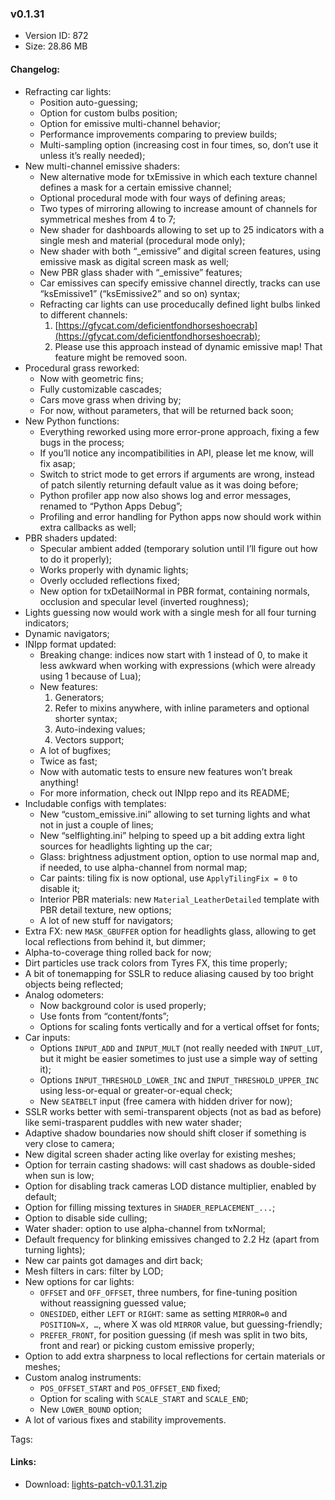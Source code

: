 ### v0.1.31

*   Version ID: 872
*   Size: 28.86 MB

#### Changelog:

*   Refracting car lights:
    *   Position auto-guessing;
    *   Option for custom bulbs position;
    *   Option for emissive multi-channel behavior;
    *   Performance improvements comparing to preview builds;
    *   Multi-sampling option (increasing cost in four times, so, don’t use it unless it’s really needed);
*   New multi-channel emissive shaders:
    *   New alternative mode for txEmissive in which each texture channel defines a mask for a certain emissive channel;
    *   Optional procedural mode with four ways of defining areas;
    *   Two types of mirroring allowing to increase amount of channels for symmetrical meshes from 4 to 7;
    *   New shader for dashboards allowing to set up to 25 indicators with a single mesh and material (procedural mode only);
    *   New shader with both “_emissive” and digital screen features, using emissive mask as digital screen mask as well;
    *   New PBR glass shader with “_emissive” features;
    *   Car emissives can specify emissive channel directly, tracks can use “ksEmissive1” (“ksEmissive2” and so on) syntax;
    *   Refracting car lights can use proceducally defined light bulbs linked to different channels:
        1. [https://gfycat.com/deficientfondhorseshoecrab](https://gfycat.com/deficientfondhorseshoecrab);
        2. Please use this approach instead of dynamic emissive map! That feature might be removed soon.
*   Procedural grass reworked:
    *   Now with geometric fins;
    *   Fully customizable cascades;
    *   Cars move grass when driving by;
    *   For now, without parameters, that will be returned back soon;
*   New Python functions:
    *   Everything reworked using more error-prone approach, fixing a few bugs in the process;
    *   If you’ll notice any incompatibilities in API, please let me know, will fix asap;
    *   Switch to strict mode to get errors if arguments are wrong, instead of patch silently returning default value as it was doing before;
    *   Python profiler app now also shows log and error messages, renamed to “Python Apps Debug”;
    *   Profiling and error handling for Python apps now should work within extra callbacks as well;
*   PBR shaders updated:
    *   Specular ambient added (temporary solution until I’ll figure out how to do it properly);
    *   Works properly with dynamic lights;
    *   Overly occluded reflections fixed;
    *   New option for txDetailNormal in PBR format, containing normals, occlusion and specular level (inverted roughness);
*   Lights guessing now would work with a single mesh for all four turning indicators;
*   Dynamic navigators;
*   INIpp format updated:
    *   Breaking change: indices now start with 1 instead of 0, to make it less awkward when working with expressions (which were already using 1 because of Lua);
    *   New features:
        1. Generators;
        2. Refer to mixins anywhere, with inline parameters and optional shorter syntax;
        3. Auto-indexing values;
        4. Vectors support;
    *   A lot of bugfixes;
    *   Twice as fast;
    *   Now with automatic tests to ensure new features won’t break anything!
    *   For more information, check out INIpp repo and its README;
*   Includable configs with templates:
    *   New “custom_emissive.ini” allowing to set turning lights and what not in just a couple of lines;
    *   New “selflighting.ini” helping to speed up a bit adding extra light sources for headlights lighting up the car;
    *   Glass: brightness adjustment option, option to use normal map and, if needed, to use alpha-channel from normal map;
    *   Car paints: tiling fix is now optional, use `ApplyTilingFix = 0` to disable it;
    *   Interior PBR materials: new `Material_LeatherDetailed` template with PBR detail texture, new options;
    *   A lot of new stuff for navigators;
*   Extra FX: new `MASK_GBUFFER` option for headlights glass, allowing to get local reflections from behind it, but dimmer;
*   Alpha-to-coverage thing rolled back for now;
*   Dirt particles use track colors from Tyres FX, this time properly;
*   A bit of tonemapping for SSLR to reduce aliasing caused by too bright objects being reflected;
*   Analog odometers:
    *   Now background color is used properly;
    *   Use fonts from “content/fonts”;
    *   Options for scaling fonts vertically and for a vertical offset for fonts;
*   Car inputs:
    *   Options `INPUT_ADD` and `INPUT_MULT` (not really needed with `INPUT_LUT`, but it might be easier sometimes to just use a simple way of setting it);
    *   Options `INPUT_THRESHOLD_LOWER_INC` and `INPUT_THRESHOLD_UPPER_INC` using less-or-equal or greater-or-equal check;
    *   New `SEATBELT` input (free camera with hidden driver for now);
*   SSLR works better with semi-transparent objects (not as bad as before) like semi-trasparent puddles with new water shader;
*   Adaptive shadow boundaries now should shift closer if something is very close to camera;
*   New digital screen shader acting like overlay for existing meshes;
*   Option for terrain casting shadows: will cast shadows as double-sided when sun is low;
*   Option for disabling track cameras LOD distance multiplier, enabled by default;
*   Option for filling missing textures in `SHADER_REPLACEMENT_...`;
*   Option to disable side culling;
*   Water shader: option to use alpha-channel from txNormal;
*   Default frequency for blinking emissives changed to 2.2 Hz (apart from turning lights);
*   New car paints got damages and dirt back;
*   Mesh filters in cars: filter by LOD;
*   New options for car lights:
    *   `OFFSET` and `OFF_OFFSET`, three numbers, for fine-tuning position without reassigning guessed value;
    *   `ONESIDED`, either `LEFT` or `RIGHT`: same as setting `MIRROR=0` and `POSITION=X, …`, where X was old `MIRROR` value, but guessing-friendly;
    *   `PREFER_FRONT`, for position guessing (if mesh was split in two bits, front and rear) or picking custom emissive properly;
*   Option to add extra sharpness to local reflections for certain materials or meshes;
*   Custom analog instruments:
    *   `POS_OFFSET_START` and `POS_OFFSET_END` fixed;
    *   Option for scaling with `SCALE_START` and `SCALE_END`;
    *   New `LOWER_BOUND` option;
*   A lot of various fixes and stability improvements.

Tags:

#### Links:

*   Download: [lights-patch-v0.1.31.zip](?get=0.1.31)
